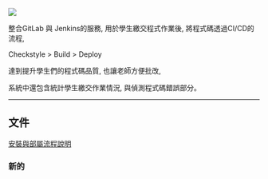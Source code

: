 ![](/readme-images/logo.png)

整合GitLab 與 Jenkins的服務, 用於學生繳交程式作業後, 將程式碼透過CI/CD的流程,
 
Checkstyle > Build > Deploy

達到提升學生們的程式碼品質, 也讓老師方便批改,
 
系統中還包含統計學生繳交作業情況, 與偵測程式碼錯誤部分。

------

## 文件
[安裝與部屬流程說明](./Deployment_zh-tw.md)

### 新的

